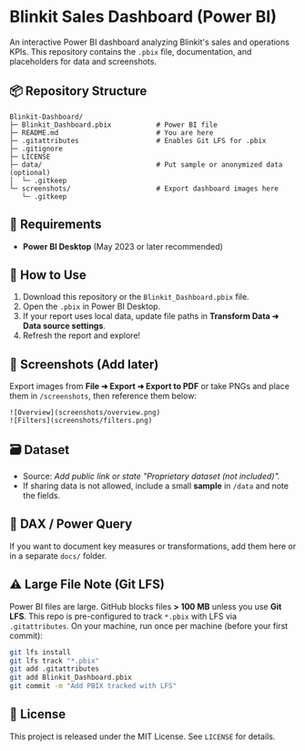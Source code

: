 # Blinkit Sales Dashboard (Power BI)

An interactive Power BI dashboard analyzing Blinkit's sales and operations KPIs.
This repository contains the `.pbix` file, documentation, and placeholders for data and screenshots.

## 📦 Repository Structure

```
Blinkit-Dashboard/
├─ Blinkit_Dashboard.pbix           # Power BI file
├─ README.md                        # You are here
├─ .gitattributes                   # Enables Git LFS for .pbix
├─ .gitignore
├─ LICENSE
├─ data/                            # Put sample or anonymized data (optional)
│  └─ .gitkeep
└─ screenshots/                     # Export dashboard images here
   └─ .gitkeep
```

## 🧰 Requirements
- **Power BI Desktop** (May 2023 or later recommended)

## 🚀 How to Use
1. Download this repository or the `Blinkit_Dashboard.pbix` file.
2. Open the `.pbix` in Power BI Desktop.
3. If your report uses local data, update file paths in **Transform Data ➜ Data source settings**.
4. Refresh the report and explore!

## 📸 Screenshots (Add later)
Export images from **File ➜ Export ➜ Export to PDF** or take PNGs and place them in `/screenshots`, then reference them below:
```
![Overview](screenshots/overview.png)
![Filters](screenshots/filters.png)
```

## 🗃️ Dataset
- Source: _Add public link or state "Proprietary dataset (not included)"._
- If sharing data is not allowed, include a small **sample** in `/data` and note the fields.

## 🧮 DAX / Power Query
If you want to document key measures or transformations, add them here or in a separate `docs/` folder.

## ⚠️ Large File Note (Git LFS)
Power BI files are large. GitHub blocks files **> 100 MB** unless you use **Git LFS**.
This repo is pre-configured to track `*.pbix` with LFS via `.gitattributes`.
On your machine, run once per machine (before your first commit):

```bash
git lfs install
git lfs track "*.pbix"
git add .gitattributes
git add Blinkit_Dashboard.pbix
git commit -m "Add PBIX tracked with LFS"
```

## 📄 License
This project is released under the MIT License. See `LICENSE` for details.
